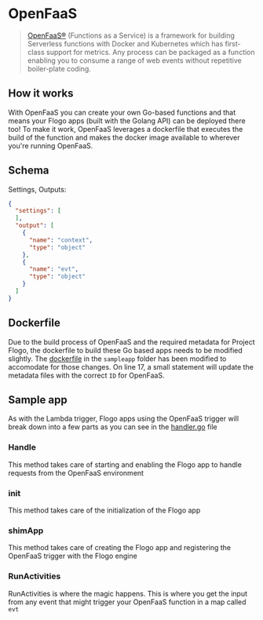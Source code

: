# OpenFaaS

> [OpenFaaS®](https://github.com/openfaas/faas) (Functions as a Service) is a framework for building Serverless functions with Docker and Kubernetes which has first-class support for metrics. Any process can be packaged as a function enabling you to consume a range of web events without repetitive boiler-plate coding.

## How it works

With OpenFaaS you can create your own Go-based functions and that means your Flogo apps (built with the Golang API) can be deployed there too! To make it work, OpenFaaS leverages a dockerfile that executes the build of the function and makes the docker image available to wherever you're running OpenFaaS.

## Schema
Settings, Outputs:

```json
{
  "settings": [
  ],
  "output": [
    {
      "name": "context",
      "type": "object"
    },
    {
      "name": "evt",
      "type": "object"
    }
  ]
}
```

## Dockerfile

Due to the build process of OpenFaaS and the required metadata for Project Flogo, the dockerfile to build these Go based apps needs to be modified slightly. The [dockerfile](./sampleapp/dockerfile) in the `sampleapp` folder has been modified to accomodate for those changes. On line 17, a small statement will update the metadata files with the correct `ID` for OpenFaaS.

## Sample app

As with the Lambda trigger, Flogo apps using the OpenFaaS trigger will break down into a few parts as you can see in the [handler.go](./sampleapp/code/handler.go) file

### Handle

This method takes care of starting and enabling the Flogo app to handle requests from the OpenFaaS environment

### init

This method takes care of the initialization of the Flogo app

### shimApp

This method takes care of creating the Flogo app and registering the OpenFaaS trigger with the Flogo engine

### RunActivities

RunActivities is where the magic happens. This is where you get the input from any event that might trigger your OpenFaaS function in a map called `evt`